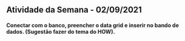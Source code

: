 ## Atividade da Semana - 02/09/2021

#### Conectar com o banco, preencher o data grid e inserir no bando de dados. (Sugestão fazer do tema do HOW).
